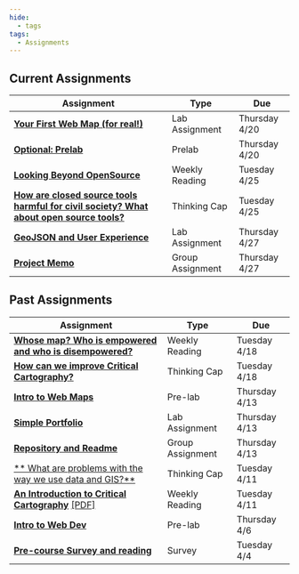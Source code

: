 ```yaml
---
hide:
  - tags
tags:
  - Assignments
---
```

## Current Assignments

|Assignment|Type|Due|
|-----------|----|---|
|[**Your First Web Map (for real!)**](./week2/lab_assignment.md)|Lab Assignment|Thursday 4/20|
|[**Optional: Prelab**](./week3/prelab.md)|Prelab|Thursday 4/20|
|[**Looking Beyond OpenSource**](./week3/reading.md)|Weekly Reading|Tuesday 4/25|
|[**How are closed source tools harmful for civil society? What about open source tools?**](./week3/thinking_cap.md)|Thinking Cap|Tuesday 4/25|
|[**GeoJSON and User Experience**](./week3/lab_assignment.md)|Lab Assignment|Thursday 4/27|
|[**Project Memo**](./week2/group_assignment.md)|Group Assignment|Thursday 4/27|

## Past Assignments

|Assignment|Type|Due|
|-----------|----|---|
|[**Whose map? Who is empowered and who is disempowered?**](./week2/reading.md)|Weekly Reading|Tuesday 4/18|
|[**How can we improve Critical Cartography?**](./week2/thinking_cap.md)|Thinking Cap|Tuesday 4/18|
|[**Intro to Web Maps**](./week2/prelab.md)|Pre-lab|Thursday 4/13|
|[**Simple Portfolio**](./week1/lab_assignment.md)|Lab Assignment|Thursday 4/13|
|[**Repository and Readme**](./week1/group_assignment.md)|Group Assignment|Thursday 4/13|
|[** What are problems with the way we use data and GIS?**](./week1/thinking_cap.md)|Thinking Cap|Tuesday 4/11|
[**An Introduction to Critical Cartography**](./week1/reading.md) [[PDF]](../materials/readings/An_Introduction_to_Critical_Cartography.pdf)|Weekly Reading|Tuesday 4/11|
|[**Intro to Web Dev**](./week1/prelab.md)|Pre-lab|Thursday 4/6|
|[**Pre-course Survey and reading**](week0.md)|Survey|Tuesday 4/4|
